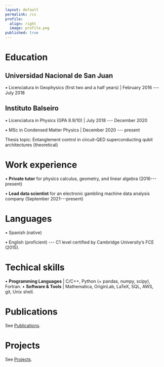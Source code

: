 ```yaml
---
layout: default
permalink: /cv
profile:
  align: right
  image: profile.png
published: true
---
```


# Education

## Universidad Nacional de San Juan
• Licenciatura in Geophysics (first two and a half years) | February 2016 --- July 2018

## Instituto Balseiro
• Licenciatura in Physics (GPA 8.9/10) | July 2018 --- December 2020

• MSc in Condensed Matter Physics | December 2020 --- present

Thesis topic: Entanglement control in circuit-QED superconducting qubit architectures (theoretical)

# Work experience
• **Private tutor** for physics calculus, geometry, and linear algebra (2016---present)

• **Lead data scientist** for an electronic gambling machine data analysis company (September 2021---present)

# Languages
• Spanish (native)

• English (proficient) --- C1 level certified by Cambridge University’s FCE (2015).

# Techical skills 

• **Programming Languages** | C/C++, Python (+ pandas, numpy, scipy), Fortran.
• **Software & Tools** | Mathematica, OriginLab, LaTeX, SQL, AWS, git, Unix shell.

# Publications
See [Publications](publications).

# Projects
See [Projects](projects).